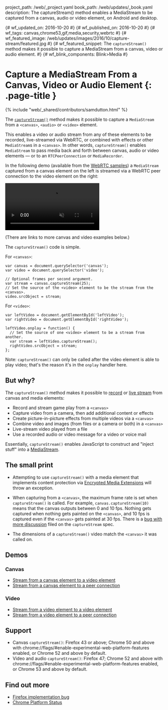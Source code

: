 project_path: /web/_project.yaml book_path: /web/updates/_book.yaml description: The captureStream() method enables a MediaStream to be captured from a canvas, audio or video element, on Android and desktop.

{# wf_updated_on: 2016-10-20 #} {# wf_published_on: 2016-10-20 #} {# wf_tags: canvas,chrome53,gif,media,security,webrtc #} {# wf_featured_image: /web/updates/images/2016/10/capture-stream/featured.jpg #} {# wf_featured_snippet: The `captureStream()` method makes it possible to capture a MediaStream from a canvas, video or audio element. #} {# wf_blink_components: Blink>Media #} 

<style>
video {
  max-width: 100%;
}
</style>

 

# Capture a MediaStream From a Canvas, Video or Audio Element {: .page-title }

{% include "web/_shared/contributors/samdutton.html" %}

The [`captureStream()`](https://w3c.github.io/mediacapture-fromelement/#dfn-capturestream "W3C captureStream() spec") method makes it possible to capture a `MediaStream` from a `<canvas>`,
<code>&lt;audio&gt;</code> or <code>&lt;video&gt;</code> element.

This enables a video or audio stream from any of these elements to be recorded, live-streamed via WebRTC, or combined with effects or other `MediaStream`s in a `<canvas>`. In other words, `captureStream()` enables `MediaStream` to pass media back and forth between canvas, audio or video elements — or to an `RTCPeerConnection` or `MediaRecorder`.

In the following demo (available from the [WebRTC samples](https://webrtc.github.io/samples/src/content/capture/canvas-pc/)) a `MediaStream` captured from a canvas element on the left is streamed via a WebRTC peer connection to the video element on the right:

<video autoplay loop muted>
  <source src="/web/updates/videos/2016/07/capture-stream/canvas-pc.webm" type="video/webm" />
  <source src="/web/updates/videos/2016/07/capture-stream/canvas-pc.mp4" type="video/mp4" />
  <p>Sorry! Your browser does not support the video element.</p>
</video>

(There are links to more canvas and video examples below.)

The `captureStream()` code is simple.

For `<canvas>`:

    var canvas = document.querySelector('canvas');
    var video = document.querySelector('video');
    
    // Optional frames per second argument.
    var stream = canvas.captureStream(25);
    // Set the source of the <video> element to be the stream from the <canvas>.
    video.srcObject = stream;
    

For `<video>`:

    var leftVideo = document.getElementById('leftVideo');
    var rightVideo = document.getElementById('rightVideo');
    
    leftVideo.onplay = function() {
      // Set the source of one <video> element to be a stream from another.
      var stream = leftVideo.captureStream();
      rightVideo.srcObject = stream;
    };
    

Note: `captureStream()` can only be called after the video element is able to play video; that's the reason it's in the `onplay` handler here.

## But why?

The `captureStream()` method makes it possible to [record](/web/updates/2016/01/mediarecorder) or [live stream](http://www.html5rocks.com/en/tutorials/webrtc/basics/) from canvas and media elements:

* Record and stream game play from a `<canvas>`
* Capture video from a camera, then add additional content or effects
* Create picture-in-picture effects from multiple videos via a `<canvas>`
* Combine video and images (from files or a camera or both) in a `<canvas>`
* Live-stream video played from a file
* Use a recorded audio or video message for a video or voice mail

Essentially, `captureStream()` enables JavaScript to construct and "inject stuff" into a [MediaStream](https://developer.mozilla.org/en/docs/Web/API/MediaStream).

## The small print

* Attempting to use `captureStream()` with a media element that implements content protection via [Encrypted Media Extensions](http://www.html5rocks.com/en/tutorials/eme/basics/) will throw an exception.

* When capturing from a `<canvas>`, the maximum frame rate is set when `captureStream()` is called. For example, `canvas.captureStream(10)` means that the canvas outputs between 0 and 10 fps. Nothing gets captured when nothing gets painted on the `<canvas>`, and 10 fps is captured even if the `<canvas>` gets painted at 30 fps. There is a [bug with more discussion](https://github.com/w3c/mediacapture-fromelement/issues/43) filed on the `captureStream` spec.

* The dimensions of a `captureStream()` video match the `<canvas>` it was called on.

## Demos

### Canvas

* [Stream from a canvas element to a video element](https://webrtc.github.io/samples/src/content/capture/canvas-video/)
* [Stream from a canvas element to a peer connection](https://webrtc.github.io/samples/src/content/capture/canvas-pc/)

### Video

* [Stream from a video element to a video element](https://webrtc.github.io/samples/src/content/capture/video-video/)
* [Stream from a video element to a peer connection](https://webrtc.github.io/samples/src/content/capture/video-pc/)

## Support

* Canvas `captureStream()`: Firefox 43 or above; Chrome 50 and above with chrome://flags/#enable-experimental-web-platform-features enabled, or Chrome 52 and above by default.
* Video and audio `captureStream()`: Firefox 47; Chrome 52 and above with chrome://flags/#enable-experimental-web-platform-features enabled, or Chrome 53 and above by default.

## Find out more

* [Firefox implementation bug](https://bugzilla.mozilla.org/show_bug.cgi?id=664918)
* [Chrome Platform Status](https://www.chromestatus.com/feature/5522768674160640)